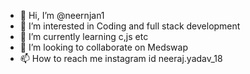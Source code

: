 - 👋 Hi, I’m @neernjan1
- 👀 I’m interested in Coding and full stack development
- 🌱 I’m currently learning c,js etc
- 💞️ I’m looking to collaborate on Medswap
- 📫 How to reach me instagram id neeraj.yadav_18

<!---
neernjan1/neernjan1 is a ✨ special ✨ repository because its `README.md` (this file) appears on your GitHub profile.
You can click the Preview link to take a look at your changes.
--->
